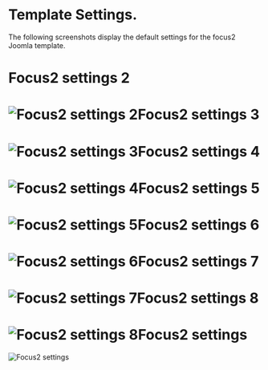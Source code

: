 Template Settings.
====

The following screenshots display the default settings for the focus2 Joomla template.

Focus2 settings 2
====

![Focus2 settings 2](http://localhost:8888/builder/joomla-template/data/focus2/images/settings/Focus2-settings-2.jpeg)Focus2 settings 3
====

![Focus2 settings 3](http://localhost:8888/builder/joomla-template/data/focus2/images/settings/Focus2-settings-3.jpeg)Focus2 settings 4
====

![Focus2 settings 4](http://localhost:8888/builder/joomla-template/data/focus2/images/settings/Focus2-settings-4.jpeg)Focus2 settings 5
====

![Focus2 settings 5](http://localhost:8888/builder/joomla-template/data/focus2/images/settings/Focus2-settings-5.jpeg)Focus2 settings 6
====

![Focus2 settings 6](http://localhost:8888/builder/joomla-template/data/focus2/images/settings/Focus2-settings-6.jpeg)Focus2 settings 7
====

![Focus2 settings 7](http://localhost:8888/builder/joomla-template/data/focus2/images/settings/Focus2-settings-7.jpeg)Focus2 settings 8
====

![Focus2 settings 8](http://localhost:8888/builder/joomla-template/data/focus2/images/settings/Focus2-settings-8.jpeg)Focus2 settings
====

![Focus2 settings](http://localhost:8888/builder/joomla-template/data/focus2/images/settings/Focus2-settings.jpeg)